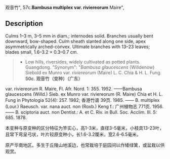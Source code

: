 观音竹",
57c.**Bambusa multiplex var. riviereorum** Maire",

## Description
Culms 1–3 m, 3–5 mm in diam.; internodes solid. Branches usually bent downward, bow-shaped. Culm sheath slanted along one side, apex asymmetrically arched-convex. Ultimate branches with 13–23 leaves; blades small, 1.6–3.2 × 0.3–0.7 cm.

> * Low hills, riversides, widely cultivated as potted plants. Guangdong.
  "Synonym": "*Bambusa glaucescens* (Willdenow) Siebold ex Munro var. *riviereorum* (Maire) L. C. Chia &amp; H. L. Fung.
**50c. 观音竹（变种）（广东）**

var. riviereorum R. Maire, Fl. Afr. Nord. 1: 355. 1952. ——Bambusa glaucescens (Willd.) Sieb. ex Munro var. riviereorum (R. Maire) Chia et H. L. Fung in Phytologia 52(4): 257. 1982; 香港竹谱 39页. 1985. —— B. multiplex (Lour.) Raeusch. var. nana auct. non (Roxb.) Keng f.: 广州植物志 771页. 1956. —— B. sciptoria auct. non Dentist.: A. et C. Riv. in Bull. Soc. Acclim. III. 5: 685. 1878.

本变种与原变种的区分特征为竿实心，高1-3米，直径3-5毫米，小枝具13-23叶，且常下弯呈弓状，叶片较原变种小，长1.6-3.2厘米，宽2.6-6.5毫米。

原产华南地区。多生于丘陵山地溪边，也常栽培于庭园间以作矮绿篱，或盆栽以供观赏。
